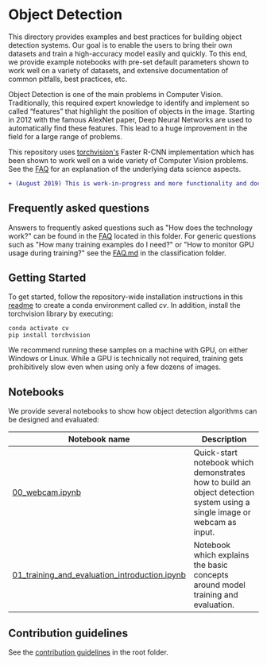 # Object Detection

This directory provides examples and best practices for building object detection systems. Our goal is to enable the users to bring their own datasets and train a high-accuracy model easily and quickly. To this end, we provide example notebooks with pre-set default parameters shown to work well on a variety of datasets, and extensive documentation of common pitfalls, best practices, etc.

Object Detection is one of the main problems in Computer Vision. Traditionally, this required expert knowledge to identify and implement so called “features” that highlight the position of objects in the image. Starting in 2012 with the famous AlexNet paper, Deep Neural Networks are used to automatically find these features. This lead to a huge improvement in the field for a large range of problems.

This repository uses [torchvision's](https://pytorch.org/docs/stable/torchvision/index.html) Faster R-CNN implementation which has been shown to work well on a wide variety of Computer Vision problems. See the [FAQ](FAQ.md) for an explanation of the underlying data science aspects.

```diff
+ (August 2019) This is work-in-progress and more functionality and documentation will be added continuously.
```


## Frequently asked questions

Answers to frequently asked questions such as "How does the technology work?" can be found in the [FAQ](FAQ.md) located in this folder. For generic questions such as "How many training examples do I need?" or "How to monitor GPU usage during training?" see the [FAQ.md](../classification/FAQ.md) in the classification folder.


## Getting Started

To get started, follow the repository-wide installation instructions in this [readme](../README.md/#getting-started) to create a conda environment called _cv_. In addition, install the torchvision library by executing:
  ```
  conda activate cv
  pip install torchvision
  ```

We recommend running these samples on a machine with GPU, on either Windows or Linux. While a GPU is technically not required, training gets prohibitively slow even when using only a few dozens of images.


## Notebooks

We provide several notebooks to show how object detection algorithms can be designed and evaluated:

| Notebook name | Description |
| --- | --- |
| [00_webcam.ipynb](./notebooks/00_webcam.ipynb)| Quick-start notebook which demonstrates how to build an object detection system using a single image or webcam as input.
| [01_training_and_evaluation_introduction.ipynb](./notebooks/01_training_and_evaluation_introduction.ipynb)| Notebook which explains the basic concepts around model training and evaluation.|

## Contribution guidelines

See the [contribution guidelines](../CONTRIBUTING.md) in the root folder.
